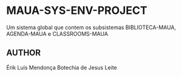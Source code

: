 # MAUA-SYS-ENV-PROJECT
Um sistema global que contem os subsistemas BIBLIOTECA-MAUA, AGENDA-MAUA e CLASSROOMS-MAUA


## AUTHOR
Érik Luís Mendonça Botechia de Jesus Leite
